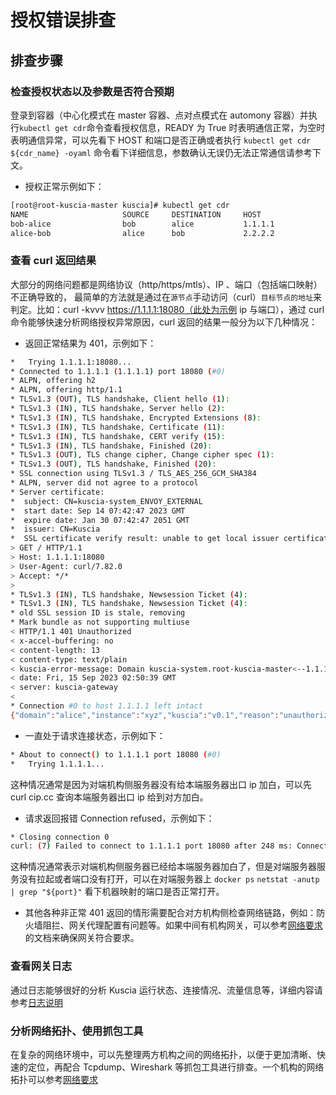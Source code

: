# 授权错误排查

## 排查步骤

### 检查授权状态以及参数是否符合预期
登录到容器（中心化模式在 master 容器、点对点模式在 automony 容器）并执行`kubectl get cdr`命令查看授权信息，READY 为 True 时表明通信正常，为空时表明通信异常，可以先看下 HOST 和端口是否正确或者执行 `kubectl get cdr ${cdr_name} -oyaml` 命令看下详细信息，参数确认无误仍无法正常通信请参考下文。
- 授权正常示例如下：
```bash
[root@root-kuscia-master kuscia]# kubectl get cdr
NAME                     SOURCE     DESTINATION     HOST
bob-alice                bob        alice           1.1.1.1             Token            True
alice-bob                alice      bob             2.2.2.2             Token            True
```

### 查看 curl 返回结果
大部分的网络问题都是网络协议（http/https/mtls）、IP 、端口（包括端口映射）不正确导致的， 最简单的方法就是通过在`源节点`手动访问（curl）`目标节点的地址`来判定。比如：curl -kvvv https://1.1.1.1:18080（此处为示例 ip 与端口），通过 curl 命令能够快速分析网络授权异常原因，curl 返回的结果一般分为以下几种情况：
- 返回正常结果为 401，示例如下：
```bash
*   Trying 1.1.1.1:18080...
* Connected to 1.1.1.1 (1.1.1.1) port 18080 (#0)
* ALPN, offering h2
* ALPN, offering http/1.1
* TLSv1.3 (OUT), TLS handshake, Client hello (1):
* TLSv1.3 (IN), TLS handshake, Server hello (2):
* TLSv1.3 (IN), TLS handshake, Encrypted Extensions (8):
* TLSv1.3 (IN), TLS handshake, Certificate (11):
* TLSv1.3 (IN), TLS handshake, CERT verify (15):
* TLSv1.3 (IN), TLS handshake, Finished (20):
* TLSv1.3 (OUT), TLS change cipher, Change cipher spec (1):
* TLSv1.3 (OUT), TLS handshake, Finished (20):
* SSL connection using TLSv1.3 / TLS_AES_256_GCM_SHA384
* ALPN, server did not agree to a protocol
* Server certificate:
*  subject: CN=kuscia-system_ENVOY_EXTERNAL
*  start date: Sep 14 07:42:47 2023 GMT
*  expire date: Jan 30 07:42:47 2051 GMT
*  issuer: CN=Kuscia
*  SSL certificate verify result: unable to get local issuer certificate (20), continuing anyway.
> GET / HTTP/1.1
> Host: 1.1.1.1:18080
> User-Agent: curl/7.82.0
> Accept: */*
>
* TLSv1.3 (IN), TLS handshake, Newsession Ticket (4):
* TLSv1.3 (IN), TLS handshake, Newsession Ticket (4):
* old SSL session ID is stale, removing
* Mark bundle as not supporting multiuse
< HTTP/1.1 401 Unauthorized
< x-accel-buffering: no
< content-length: 13
< content-type: text/plain
< kuscia-error-message: Domain kuscia-system.root-kuscia-master<--1.1.1.1 return http code 401.
< date: Fri, 15 Sep 2023 02:50:39 GMT
< server: kuscia-gateway
<
* Connection #0 to host 1.1.1.1 left intact
{"domain":"alice","instance":"xyz","kuscia":"v0.1","reason":"unauthorized."}
```

- 一直处于请求连接状态，示例如下：
```bash
* About to connect() to 1.1.1.1 port 18080 (#0)
*   Trying 1.1.1.1...
```
这种情况通常是因为对端机构侧服务器没有给本端服务器出口 ip 加白，可以先 curl cip.cc 查询本端服务器出口 ip 给到对方加白。

-  请求返回报错 Connection refused，示例如下：
```bash
* Closing connection 0
curl: (7) Failed to connect to 1.1.1.1 port 18080 after 248 ms: Connection refused
```
这种情况通常表示对端机构侧服务器已经给本端服务器加白了，但是对端服务器服务没有拉起或者端口没有打开，可以在对端服务器上 `docker ps` `netstat -anutp | grep "${port}"` 看下机器映射的端口是否正常打开。

- 其他各种非正常 401 返回的情形需要配合对方机构侧检查网络链路，例如：防火墙阻拦、网关代理配置有问题等。如果中间有机构网关，可以参考[网络要求](../../deployment/networkrequirements.md)的文档来确保网关符合要求。

### 查看网关日志
通过日志能够很好的分析 Kuscia 运行状态、连接情况、流量信息等，详细内容请参考[日志说明](../../deployment/logdescription.md/#envoy)

### 分析网络拓扑、使用抓包工具
在复杂的网络环境中，可以先整理两方机构之间的网络拓扑，以便于更加清晰、快速的定位，再配合 Tcpdump、Wireshark 等抓包工具进行排查。一个机构的网络拓扑可以参考[网络要求](../../deployment/networkrequirements.md)